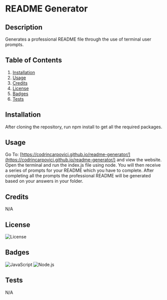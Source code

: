 # README Generator


## Description
Generates a professional README file through the use of terminal user prompts.

## Table of Contents
1. [Installation](#installation)
2. [Usage](#usage)
3. [Credits](#credits)
4. [License](#license)
5. [Badges](#technologies)
6. [Tests](#tests)

## Installation
After cloning the repository, run npm install to get all the required packages.

## Usage
Go To: [https://codrincarpovici.github.io/readme-generator/](https://codrincarpovici.github.io/readme-generator/) and view the website.  
Open the terminal and run the index.js file using node. You will then receive a series of prompts for your README which you have to complete. After completing all the prompts the professional README will be generated based on your answers in your folder.

## Credits
N/A

## License
![License](https://img.shields.io/badge/License-MIT-pink.svg)

## Badges
![JavaScript](https://img.shields.io/badge/JavaScript-pink.svg) ![Node.js](https://img.shields.io/badge/Node.js-pink.svg)

## Tests
N/A

